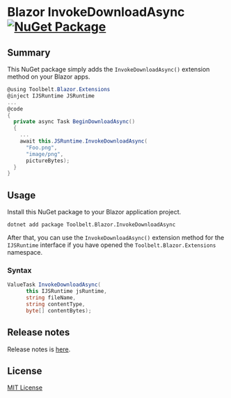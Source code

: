 # Blazor InvokeDownloadAsync [![NuGet Package](https://img.shields.io/nuget/v/Toolbelt.Blazor.InvokeDownloadAsync.svg)](https://www.nuget.org/packages/Toolbelt.Blazor.InvokeDownloadAsync)

## Summary

This NuGet package simply adds the `InvokeDownloadAsync()` extension method on your Blazor apps.

```csharp
@using Toolbelt.Blazor.Extensions
@inject IJSRuntime JSRuntime
...
@code
{
  private async Task BeginDownloadAsync()
  {
    ...
    await this.JSRuntime.InvokeDownloadAsync(
      "Foo.png",
      "image/png",
      pictureBytes);
  }
}
```

## Usage

Install this NuGet package to your Blazor application project.

```shell
dotnet add package Toolbelt.Blazor.InvokeDownloadAsync
```

After that, you can use the `InvokeDownloadAsync()` extension method for the `IJSRuntime` interface if you have opened the `Toolbelt.Blazor.Extensions` namespace.

### Syntax

```csharp
ValueTask InvokeDownloadAsync(
      this IJSRuntime jsRuntime,
      string fileName,
      string contentType,
      byte[] contentBytes);
```

## Release notes

Release notes is [here](https://github.com/jsakamoto/Toolbelt.Blazor.InvokeDownloadAsync/blob/main/RELEASE-NOTES.txt).

## License

[MIT License](https://github.com/jsakamoto/Toolbelt.Blazor.InvokeDownloadAsync/blob/main/LICENSE)
